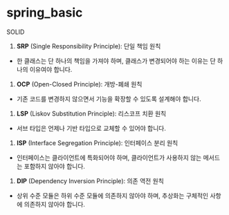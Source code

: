 # spring_basic

SOLID

1. **SRP** (Single Responsibility Principle): 단일 책임 원칙
- 한 클래스는 단 하나의 책임을 가져야 하며, 클래스가 변경되어야 하는 이유는 단 하나의 이유여야 합니다.

1. **OCP** (Open-Closed Principle): 개방-폐쇄 원칙
- 기존 코드를 변경하지 않으면서 기능을 확장할 수 있도록 설계해야 합니다.

1. **LSP** (Liskov Substitution Principle): 리스코프 치환 원칙
- 서브 타입은 언제나 기반 타입으로 교체할 수 있어야 합니다.

1. **ISP** (Interface Segregation Principle): 인터페이스 분리 원칙
- 인터페이스는 클라이언트에 특화되어야 하며, 클라이언트가 사용하지 않는 메서드는 포함하지 않아야 합니다.

1. **DIP** (Dependency Inversion Principle): 의존 역전 원칙
- 상위 수준 모듈은 하위 수준 모듈에 의존하지 않아야 하며, 추상화는 구체적인 사항에 의존하지 않아야 합니다.
